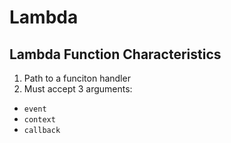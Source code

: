 # Lambda

## Lambda Function Characteristics
1. Path to a funciton handler
1. Must accept 3 arguments:
  - ```event```
  - ```context```
  - ```callback```

